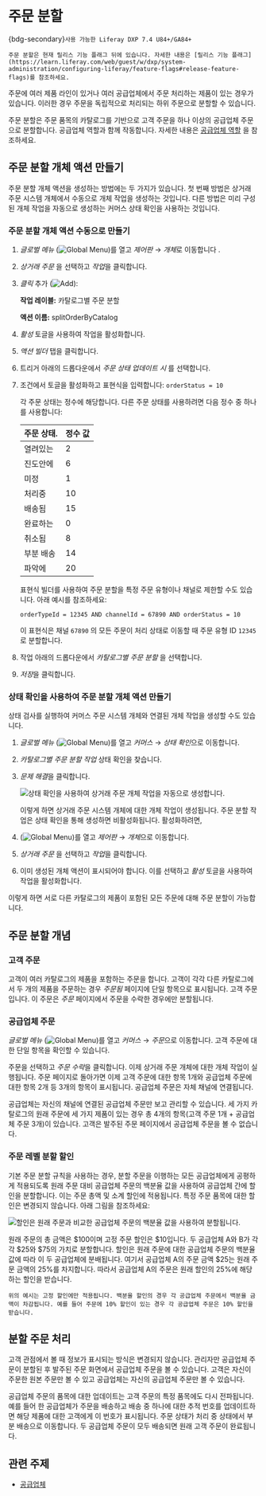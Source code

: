 # 주문 분할

{bdg-secondary}`사용 가능한 Liferay DXP 7.4 U84+/GA84+`

```{important}
주문 분할은 현재 릴리스 기능 플래그 뒤에 있습니다. 자세한 내용은 [릴리스 기능 플래그](https://learn.liferay.com/web/guest/w/dxp/system-administration/configuring-liferay/feature-flags#release-feature-flags)를 참조하세요. 
```

주문에 여러 제품 라인이 있거나 여러 공급업체에서 주문 처리하는 제품이 있는 경우가 있습니다. 이러한 경우 주문을 독립적으로 처리되는 하위 주문으로 분할할 수 있습니다.

주문 분할은 주문 품목의 카탈로그를 기반으로 고객 주문을 하나 이상의 공급업체 주문으로 분할합니다. 공급업체 역할과 함께 작동합니다. 자세한 내용은 [공급업체 역할](../suppliers/supplier-role.md) 을 참조하세요.

## 주문 분할 개체 액션 만들기

주문 분할 개체 액션을 생성하는 방법에는 두 가지가 있습니다. 첫 번째 방법은 상거래 주문 시스템 개체에서 수동으로 개체 작업을 생성하는 것입니다. 다른 방법은 미리 구성된 개체 작업을 자동으로 생성하는 커머스 상태 확인을 사용하는 것입니다.

### 주문 분할 개체 액션 수동으로 만들기

1. *글로벌 메뉴* (![Global Menu](../../images/icon-applications-menu.png))를 열고 *제어판* &rarr; *개체*로 이동합니다 .

1. *상거래 주문* 을 선택하고 *작업*을 클릭합니다.

1. *클릭* 추가 (![Add](../../images/icon-add.png)):

   **작업 레이블:** 카탈로그별 주문 분할

   **액션 이름:** splitOrderByCatalog

1. *활성* 토글을 사용하여 작업을 활성화합니다.

1. *액션 빌더* 탭을 클릭합니다.

1. 트리거 아래의 드롭다운에서 *주문 상태 업데이트 시* 를 선택합니다.

1. 조건에서 토글을 활성화하고 표현식을 입력합니다: `orderStatus = 10`

   각 주문 상태는 정수에 해당합니다. 다른 주문 상태를 사용하려면 다음 정수 중 하나를 사용합니다:

   | 주문 상태. | 정수 값 |
   |:------ |:---- |
   | 열려있는   | 2    |
   | 진도안에   | 6    |
   | 미정     | 1    |
   | 처리중    | 10   |
   | 배송됨    | 15   |
   | 완료하는   | 0    |
   | 취소됨    | 8    |
   | 부분 배송  | 14   |
   | 파악에    | 20   |

   표현식 빌더를 사용하여 주문 분할을 특정 주문 유형이나 채널로 제한할 수도 있습니다. 아래 예시를 참조하세요:

   `orderTypeId = 12345 AND channelId = 67890 AND orderStatus = 10`

   이 표현식은 채널 `67890` 의 모든 주문이 처리 상태로 이동할 때 주문 유형 ID `12345` 로 분할합니다.

1. 작업 아래의 드롭다운에서 *카탈로그별 주문 분할* 을 선택합니다.

1. *저장*을 클릭합니다.

### 상태 확인을 사용하여 주문 분할 개체 액션 만들기

상태 검사를 실행하여 커머스 주문 시스템 개체와 연결된 개체 작업을 생성할 수도 있습니다.

1. *글로벌 메뉴* (![Global Menu](../../images/icon-applications-menu.png))를 열고 *커머스* &rarr; *상태 확인*으로 이동합니다.

1. *카탈로그별 주문 분할 작업* 상태 확인을 찾습니다.

1. *문제 해결*을 클릭합니다.

   ![상태 확인을 사용하여 상거래 주문 개체 작업을 자동으로 생성합니다.](./order-splitting/images/01.png)

   이렇게 하면 상거래 주문 시스템 개체에 대한 개체 작업이 생성됩니다. 주문 분할 작업은 상태 확인을 통해 생성하면 비활성화됩니다. 활성화하려면,

1. (![Global Menu](../../images/icon-applications-menu.png))를 열고 *제어판* &rarr; *개체*으로 이동합니다.

1. *상거래 주문* 을 선택하고 *작업*을 클릭합니다.

1. 이미 생성된 개체 액션이 표시되어야 합니다. 이를 선택하고 *활성* 토글을 사용하여 작업을 활성화합니다.

이렇게 하면 서로 다른 카탈로그의 제품이 포함된 모든 주문에 대해 주문 분할이 가능합니다.

## 주문 분할 개념

### 고객 주문

고객이 여러 카탈로그의 제품을 포함하는 주문을 합니다. 고객이 각각 다른 카탈로그에서 두 개의 제품을 주문하는 경우 *주문됨* 페이지에 단일 항목으로 표시됩니다. 고객 주문입니다. 이 주문은 *주문* 페이지에서 주문을 수락한 경우에만 분할됩니다.

### 공급업체 주문

*글로벌 메뉴* (![Global Menu](../../images/icon-applications-menu.png))를 열고 *커머스* &rarr; *주문*으로 이동합니다. 고객 주문에 대한 단일 항목을 확인할 수 있습니다.

주문을 선택하고 *주문 수락*을 클릭합니다. 이제 상거래 주문 개체에 대한 개체 작업이 실행됩니다. 주문 페이지로 돌아가면 이제 고객 주문에 대한 항목 1개와 공급업체 주문에 대한 항목 2개 등 3개의 항목이 표시됩니다. 공급업체 주문은 자체 채널에 연결됩니다.

공급업체는 자신의 채널에 연결된 공급업체 주문만 보고 관리할 수 있습니다. 세 가지 카탈로그의 원래 주문에 세 가지 제품이 있는 경우 총 4개의 항목(고객 주문 1개 + 공급업체 주문 3개)이 있습니다. 고객은 발주된 주문 페이지에서 공급업체 주문을 볼 수 없습니다.

### 주문 레벨 분할 할인

기본 주문 분할 규칙을 사용하는 경우, 분할 주문을 이행하는 모든 공급업체에게 공평하게 적용되도록 원래 주문 대비 공급업체 주문의 백분율 값을 사용하여 공급업체 간에 할인을 분할합니다. 이는 주문 총액 및 소계 할인에 적용됩니다. 특정 주문 품목에 대한 할인은 변경되지 않습니다. 아래 그림을 참조하세요:

![할인은 원래 주문과 비교한 공급업체 주문의 백분율 값을 사용하여 분할됩니다.](./order-splitting/images/02.png)

원래 주문의 총 금액은 $100이며 고정 주문 할인은 $10입니다. 두 공급업체 A와 B가 각각 $25와 $75의 가치로 분할합니다. 할인은 원래 주문에 대한 공급업체 주문의 백분율 값에 따라 이 두 공급업체에 분배됩니다. 여기서 공급업체 A의 주문 금액 $25는 원래 주문 금액의 25%를 차지합니다. 따라서 공급업체 A의 주문은 원래 할인의 25%에 해당하는 할인을 받습니다.

```{note}
위의 예시는 고정 할인에만 적용됩니다. 백분율 할인의 경우 각 공급업체 주문에서 백분율 금액이 차감됩니다. 예를 들어 주문에 10% 할인이 있는 경우 각 공급업체 주문은 10% 할인을 받습니다. 
```

## 분할 주문 처리

고객 관점에서 볼 때 정보가 표시되는 방식은 변경되지 않습니다. 관리자만 공급업체 주문이 분할된 후 발주된 주문 화면에서 공급업체 주문을 볼 수 있습니다. 고객은 자신이 주문한 원본 주문만 볼 수 있고 공급업체는 자신의 공급업체 주문만 볼 수 있습니다.

공급업체 주문의 품목에 대한 업데이트는 고객 주문의 특정 품목에도 다시 전파됩니다. 예를 들어 한 공급업체가 주문을 배송하고 배송 중 하나에 대한 추적 번호를 업데이트하면 해당 제품에 대한 고객에게 이 번호가 표시됩니다. 주문 상태가 처리 중 상태에서 부분 배송으로 이동합니다. 두 공급업체 주문이 모두 배송되면 원래 고객 주문이 완료됩니다.

## 관련 주제

* [공급업체](../suppliers.md)